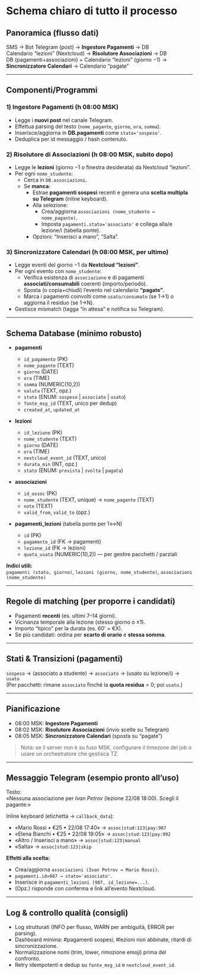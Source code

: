 # Schema chiaro di tutto il processo

## Panoramica (flusso dati)
SMS → Bot Telegram (post) → **Ingestore Pagamenti** → DB  
Calendario “lezioni” (Nextcloud) → **Risolutore Associazioni** → DB  
DB (pagamenti+associazioni) + Calendario “lezioni” (giorno −1) → **Sincronizzatore Calendari** → Calendario “pagate”

---

## Componenti/Programmi

### 1) Ingestore Pagamenti (h 08:00 MSK)
- Legge i **nuovi post** nel canale Telegram.
- Effettua parsing del testo (`nome_pagante`, `giorno`, `ora`, `somma`).
- Inserisce/aggiorna in **DB.pagamenti** come `stato='sospeso'`.
- Deduplica per id messaggio / hash contenuto.

### 2) Risolutore di Associazioni (h 08:00 MSK, subito dopo)
- Legge le **lezioni** (giorno −1 o finestra desiderata) da Nextcloud “lezioni”.
- Per ogni `nome_studente`:
  - Cerca in `DB.associazioni`.  
  - Se **manca**:
    - Estrae **pagamenti sospesi** recenti e genera una **scelta multipla su Telegram** (inline keyboard).
    - Alla selezione:
      - Crea/aggiorna `associazioni (nome_studente ↔ nome_pagante)`.
      - Imposta `pagamenti.stato='associato'` e collega alla/e lezione/i (tabella ponte).
    - Opzioni: “Inserisci a mano”, “Salta”.

### 3) Sincronizzatore Calendari (h 08:00 MSK, per ultimo)
- Legge eventi del giorno −1 da **Nextcloud “lezioni”**.
- Per ogni evento con `nome_studente`:
  - Verifica esistenza di `associazione` e di pagamenti **associati/consumabili** coerenti (importo/periodo).
  - Sposta (o copia+chiudi) l’evento nel calendario **“pagate”**.
  - Marca i pagamenti coinvolti come `usato/consumato` (se 1→1) o aggiorna il residuo (se 1→N).
- Gestisce mismatch (tagga “in attesa” e notifica su Telegram).

---

## Schema Database (minimo robusto)

- **pagamenti**
  - `id_pagamento` (PK)
  - `nome_pagante` (TEXT)
  - `giorno` (DATE)
  - `ora` (TIME)
  - `somma` (NUMERIC(10,2))
  - `valuta` (TEXT, opz.)
  - `stato` (ENUM: `sospeso` | `associato` | `usato`)
  - `fonte_msg_id` (TEXT, unico per dedup)
  - `created_at`, `updated_at`

- **lezioni**
  - `id_lezione` (PK)
  - `nome_studente` (TEXT)
  - `giorno` (DATE)
  - `ora` (TIME)
  - `nextcloud_event_id` (TEXT, unico)
  - `durata_min` (INT, opz.)
  - `stato` (ENUM: `prevista` | `svolta` | `pagata`)

- **associazioni**
  - `id_assoc` (PK)
  - `nome_studente` (TEXT, unique) → `nome_pagante` (TEXT)
  - `note` (TEXT)
  - `valid_from`, `valid_to` (opz.)

- **pagamenti_lezioni** (tabella ponte per 1↔N)
  - `id` (PK)
  - `pagamento_id` (FK → pagamenti)
  - `lezione_id` (FK → lezioni)
  - `quota_usata` (NUMERIC(10,2)) — per gestire pacchetti / parziali

**Indici utili:**  
`pagamenti (stato, giorno)`, `lezioni (giorno, nome_studente)`, `associazioni (nome_studente)`

---

## Regole di matching (per proporre i candidati)
- Pagamenti **recenti** (es. ultimi 7–14 giorni).
- Vicinanza temporale alla lezione (stesso giorno o ±1).
- Importo “tipico” per la durata (es. 60’ = €X).
- Se più candidati: ordina per **scarto di orario** e **stessa somma**.

---

## Stati & Transizioni (pagamenti)
`sospeso` → (associato a studente) → `associato` → (usato su lezione/i) → `usato`  
(Per pacchetti: rimane `associato` finché la **quota residua** > 0; poi `usato`.)

---

## Pianificazione
- 08:00 MSK: **Ingestore Pagamenti**
- 08:02 MSK: **Risolutore Associazioni** (invio scelte su Telegram)
- 08:05 MSK: **Sincronizzatore Calendari** (sposta su “pagate”)
> Nota: se il server non è su fuso MSK, configurare il timezone del job o usare un orchestratore che gestisca TZ.

---

## Messaggio Telegram (esempio pronto all’uso)
Testo:  
«Nessuna associazione per *Ivan Petrov* (lezione 22/08 18:00). Scegli il pagante:»

Inline keyboard (etichetta → `callback_data`):
- «Mario Rossi • €25 • 22/08 17:40» → `assoc|stud:123|pay:987`
- «Elena Bianchi • €25 • 22/08 19:05» → `assoc|stud:123|pay:992`
- «Altro / Inserisci a mano» → `assoc|stud:123|manual`
- «Salta» → `assoc|stud:123|skip`

**Effetti alla scelta:**
- Crea/aggiorna `associazioni (Ivan Petrov ↔ Mario Rossi)`.
- `pagamenti.id=987 → stato='associato'`.
- Inserisce in `pagamenti_lezioni (987, id_lezione=...)`.
- (Opz.) risponde con conferma e link all’evento Nextcloud.

---

## Log & controllo qualità (consigli)
- Log strutturati (INFO per flusso, WARN per ambiguità, ERROR per parsing).
- Dashboard minima: #pagamenti sospesi, #lezioni non abbinate, ritardi di sincronizzazione.
- Normalizzazione nomi (trim, lower, rimozione emoji) prima del confronto.
- Retry idempotenti e dedup su `fonte_msg_id` e `nextcloud_event_id`.
